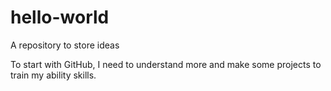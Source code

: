 # hello-world
A repository to store ideas

To start with GitHub, I need to understand more and make some projects to train my ability skills.
